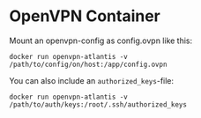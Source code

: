 # OpenVPN Container
Mount an openvpn-config as config.ovpn like this:

    docker run openvpn-atlantis -v /path/to/config/on/host:/app/config.ovpn

You can also include an `authorized_keys`-file:

    docker run openvpn-atlantis -v /path/to/auth/keys:/root/.ssh/authorized_keys

